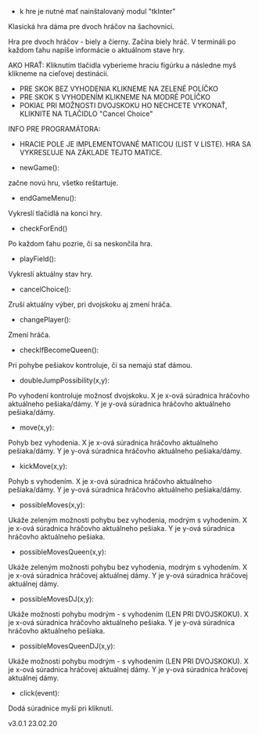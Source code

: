 - k  hre je nutné mať nainštalovaný modul "tkInter"

Klasická hra dáma pre dvoch hráčov na šachovnici.

Hra pre dvoch hráčov - biely a čierny. 
Začína biely hráč. V termináli po každom ťahu napíše informácie o aktuálnom stave hry.

AKO HRAŤ: 
Kliknutím tlačidla vyberieme hraciu figúrku a následne myš klikneme na cieľovej destinácii. 
- PRE SKOK BEZ VYHODENIA KLIKNEME NA ZELENÉ POLÍČKO
- PRE SKOK S VYHODENÍM KLIKNEME NA MODRÉ POLÍČKO
- POKIAĽ PRI MOŽNOSTI DVOJSKOKU HO NECHCETE VYKONAŤ, KLIKNITE NA TLAČIDLO "Cancel Choice"

INFO PRE PROGRAMÁTORA:

* HRACIE POLE JE IMPLEMENTOVANÉ MATICOU (LIST V LISTE). HRA SA VYKRESĽUJE NA ZÁKLADE TEJTO MATICE.

- newGame():

začne novú hru, všetko reštartuje.

- endGameMenu():

Vykreslí tlačidlá na konci hry.

- checkForEnd()

Po každom ťahu pozrie, či sa neskončila hra.

- playField():

Vykreslí aktuálny stav hry.

- cancelChoice():

Zruší aktuálny výber, pri dvojskoku aj zmení hráča.

- changePlayer():

Zmení hráča.

- checkIfBecomeQueen():

Pri pohybe pešiakov kontroluje, či sa nemajú stať dámou.

- doubleJumpPossibility(x,y):

Po vyhodení kontroluje možnosť dvojskoku.
X je x-ová súradnica hráčovho aktuálneho pešiaka/dámy.
Y je y-ová súradnica hráčovho aktuálneho pešiaka/dámy.

- move(x,y):

Pohyb bez vyhodenia.
X je x-ová súradnica hráčovho aktuálneho pešiaka/dámy.
Y je y-ová súradnica hráčovho aktuálneho pešiaka/dámy.

- kickMove(x,y):

Pohyb s vyhodením.
X je x-ová súradnica hráčovho aktuálneho pešiaka/dámy.
Y je y-ová súradnica hráčovho aktuálneho pešiaka/dámy.

- possibleMoves(x,y):

Ukáže zeleným možnosti pohybu bez vyhodenia, modrým s vyhodením.
X je x-ová súradnica hráčovho aktuálneho pešiaka.
Y je y-ová súradnica hráčovho aktuálneho pešiaka.

- possibleMovesQueen(x,y):

Ukáže zeleným možnosti pohybu bez vyhodenia, modrým s vyhodením.
X je x-ová súradnica hráčovej aktuálnej dámy.
Y je y-ová súradnica hráčovej aktuálnej dámy.

- possibleMovesDJ(x,y):

Ukáže možnosti pohybu  modrým - s vyhodením (LEN PRI DVOJSKOKU).
X je x-ová súradnica hráčovho aktuálneho pešiaka.
Y je y-ová súradnica hráčovho aktuálneho pešiaka.

- possibleMovesQueenDJ(x,y):

Ukáže možnosti pohybu modrým - s vyhodením (LEN PRI DVOJSKOKU).
X je x-ová súradnica hráčovej aktuálnej dámy.
Y je y-ová súradnica hráčovej aktuálnej dámy.

- click(event):

Dodá súradnice myši pri kliknutí.




v3.0.1 23.02.20 
